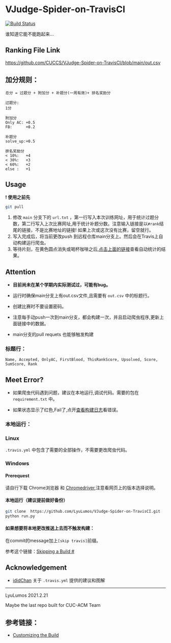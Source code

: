 # VJudge-Spider-on-TravisCI

[![Build Status](https://app.travis-ci.com/CUCCS/VJudge-Spider-on-TravisCI.svg?branch=main)](https://app.travis-ci.com/CUCCS/VJudge-Spider-on-TravisCI)

谁知道它能不能跑起来...

## Ranking File Link

https://github.com/CUCCS/VJudge-Spider-on-TravisCI/blob/main/out.csv

## 加分规则：
    总分 = 过题分 + 附加分 + 补题分(一周有效)+ 排名奖励分

    过题分:
    1分

    附加分
    Only AC: +0.5
    FB:      +0.2   

    补题分
    solve_up:+0.5

    排名奖励分
    < 10%:   +4
    < 30%:   +3
    < 60%:   +2
    else :   +1
 
## Usage

**! 使用之前先**

```bash
git pull
```

1. 修改 `main` 分支下的 `url.txt` ，第一行写入本次训练网址，用于统计过题分数，第二行写入上次比赛网址,用于统计补题分数。注意输入链接是以`#rank`结尾的链接，不是比赛地址的链接! 如果上次或这次没有比赛，留空就行。
2. 写入完成后，将当前更改push 到远程仓库main分支上。然后会在Travis上自动构建运行爬虫。
3. 等待片刻，在黄色圆点消失或喝杯咖啡之后,[点击上面的链接](https://github.com/CUCCS/VJudge-Spider-on-TravisCI/blob/main/out.csv)查看自动统计的结果。

## Attention

- **目前尚未在某个学期内实际测试过，可能有bug。**

- 运行时确保main分支上有out.csv文件,且需要有 `out.csv` 中的标题行。

* 创建比赛时不要设置密码。

* 注意每手动push一次到main分支，都会构建一次，并且启动爬虫程序,更新上面链接中的数据。

* main分支的pull requets 也能够触发构建

### 标题行：
```
Name, Accepted, OnlyAC, FirstBlood, ThisRankScore, Upsolved, Score, SumScore, Rank
```

## Meet Error?

* 如果爬虫代码遇到问题，建议在本地运行,调试代码。需要的包在 `requirement.txt` 中。

* 如果状态显示了红色,Fail了,点开[查看构建日志](https://app.travis-ci.com/CUCCS/VJudge-Spider-on-TravisCI)看错误。


### 本地运行：
### Linux

`.travis.yml` 中包含了需要的全部操作，不需要更改爬虫代码。

### Windows

#### Prerequest
请自行下载 Chrome浏览器 和 [Chromedriver](https://chromedriver.chromium.org/downloads),注意看网页上的版本选择说明。

#### 本地运行（建议提前做好备份）
```bash
git clone  https://github.com/LyuLumos/VJudge-Spider-on-TravisCI.git
python run.py
```
#### 如果想要将本地更改推送上去而不触发构建：

在commit的message加上`[skip travis]`前缀。

参考这个链接：[Skipping a Build #](https://docs.travis-ci.com/user/customizing-the-build/#skipping-a-build)

## Acknowledgement

- [ididChan](https://github.com/ididChan) 关于 `.travis.yml` 提供的建议和图解

---

LyuLumos 2021.2.21

Maybe the last repo built for CUC-ACM Team
## 参考链接：
* [Customizing the Build](https://docs.travis-ci.com/user/customizing-the-build/#skipping-a-build)
